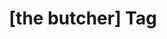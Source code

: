 ---
article_id: 0
description: List of articles under [the butcher] tag.
image: http://huntingbears.com.ve/static/img/site/mstile-310x310.png
layout: tag
slug: the-butcher
title: '[the butcher] Tag'
---
